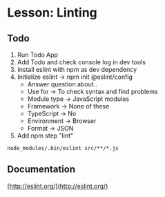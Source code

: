# Lesson: Linting
## Todo
1. Run Todo App
1. Add Todo and check console log in dev tools
1. Install eslint with npm as dev dependency
1. Initialize eslint -> npm init @eslint/config
    - Answer question about..
    - Use for -> To check syntax and find problems
    - Module type -> JavaScript modules
    - Framework -> None of these
    - TypeScript -> No
    - Environment -> Browser
    - Format -> JSON
1. Add npm step "lint"

```node_modules/.bin/eslint src/**/*.js```

## Documentation
[http://eslint.org/](http://eslint.org/)
